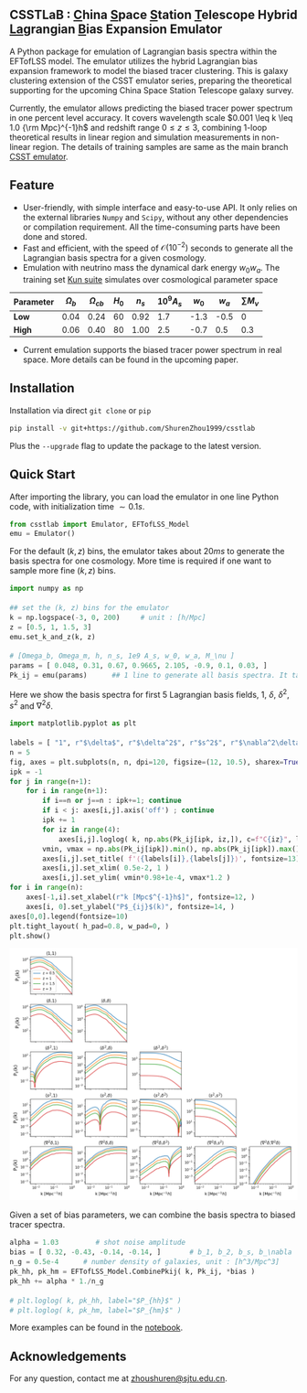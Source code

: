 ## CSSTLaB : <ins>C</ins>hina <ins>S</ins>pace <ins>S</ins>tation <ins>T</ins>elescope Hybrid <ins>La</ins>grangian <ins>B</ins>ias Expansion Emulator

A Python package for emulation of Lagrangian basis spectra within the EFTofLSS model. The emulator utilizes the hybrid Lagrangian bias expansion framework to model the biased tracer clustering. This is galaxy clustering extension of the CSST emulator series, preparing the theoretical supporting for the upcoming China Space Station Telescope galaxy survey.

Currently, the emulator allows predicting the biased tracer power spectrum in one percent level accuracy. It covers wavelength scale $0.001 \leq k \leq 1.0 {\rm Mpc}^{-1}h$ and redshift range $0\leq z\leq 3$, combining 1-loop theoretical results in linear region and simulation measurements in non-linear region. The details of training samples are same as the main branch [CSST emulator](https://github.com/czymh/csstemu). 




## Feature

* User-friendly, with simple interface and easy-to-use API. It only relies on the external libraries `Numpy` and `Scipy`, without any other dependencies or compilation requirement. All the time-consuming parts have been done and stored. 
* Fast and efficient, with the speed of $\mathcal{O}(10^{-2})$ seconds to generate all the Lagrangian basis spectra for a given cosmology. 
* Emulation with neutrino mass the dynamical dark energy $w_0w_a$. The training set [Kun suite](https://kunsimulation.readthedocs.io/en/latest/) simulates over cosmological parameter space 

| Parameter | $\Omega_b$ | $\Omega_{cb}$ | $H_0$ | $n_s$ | $10^{9}A_s$ | $w_0$ | $w_a$ | $\sum M_{\nu}$ |
| ------------------ | ---------- | ------------- | ----- | ----- | ------------------ | ----- | ----- | --------------- |
| **Low**    | 0.04       | 0.24          | 60    | 0.92  | 1.7                | -1.3  | -0.5  | 0               |
| **High**    | 0.06       | 0.40          | 80    | 1.00  | 2.5                | -0.7  | 0.5   | 0.3             |

* Current emulation supports the biased tracer power spectrum in real space. More details can be found in the upcoming paper. 



## Installation

Installation via direct `git clone` or `pip`
```bash
pip install -v git+https://github.com/ShurenZhou1999/csstlab
```
Plus the `--upgrade` flag to update the package to the latest version. 



## Quick Start

After importing the library, you can load the emulator in one line Python code, with initialization time $\sim 0.1 s$. 
```python
from csstlab import Emulator, EFTofLSS_Model
emu = Emulator()
```
For the default $(k, z)$ bins, the emulator takes about $20ms$ to generate the basis spectra for one cosmology. More time is required if one want to sample more fine $(k, z)$ bins.
```python
import numpy as np

## set the (k, z) bins for the emulator
k = np.logspace(-3, 0, 200)     # unit : [h/Mpc]
z = [0.5, 1, 1.5, 3]
emu.set_k_and_z(k, z) 

# [Omega_b, Omega_m, h, n_s, 1e9 A_s, w_0, w_a, M_\nu ]
params = [ 0.048, 0.31, 0.67, 0.9665, 2.105, -0.9, 0.1, 0.03, ]
Pk_ij = emu(params)      ## 1 line to generate all basis spectra. It takes about 10 ~ 20 ms .
```

Here we show the basis spectra for first 5 Lagrangian basis fields, $1$, $\delta$, $\delta^2$, $s^2$ and $\nabla^2\delta$. 
```python
import matplotlib.pyplot as plt

labels = [ "1", r"$\delta$", r"$\delta^2$", r"$s^2$", r"$\nabla^2\delta$", r"$\delta^3$", ]
n = 5
fig, axes = plt.subplots(n, n, dpi=120, figsize=(12, 10.5), sharex=True, )
ipk = -1
for j in range(n+1):
    for i in range(n+1):
        if i==n or j==n : ipk+=1; continue
        if i < j: axes[i,j].axis('off') ; continue
        ipk += 1
        for iz in range(4):
            axes[i,j].loglog( k, np.abs(Pk_ij[ipk, iz,]), c=f"C{iz}", label=f"z = {z[iz]}" )
        vmin, vmax = np.abs(Pk_ij[ipk]).min(), np.abs(Pk_ij[ipk]).max()
        axes[i,j].set_title( f'⟨{labels[i]},{labels[j]}⟩', fontsize=13)
        axes[i,j].set_xlim( 0.5e-2, 1 )
        axes[i,j].set_ylim( vmin*0.98+1e-4, vmax*1.2 )
for i in range(n):
    axes[-1,i].set_xlabel(r"k [Mpc$^{-1}h$]", fontsize=12, )
    axes[i, 0].set_ylabel("P$_{ij}$(k)", fontsize=14, )
axes[0,0].legend(fontsize=10)
plt.tight_layout( h_pad=0.8, w_pad=0, )
plt.show()

```
![alt text](./demo/figures/basis_spectra.png)


Given a set of bias parameters, we can combine the basis spectra to biased tracer spectra. 
```python
alpha = 1.03         # shot noise amplitude
bias = [ 0.32, -0.43, -0.14, -0.14, ]       # b_1, b_2, b_s, b_\nabla
n_g = 0.5e-4      # number density of galaxies, unit : [h^3/Mpc^3]
pk_hh, pk_hm = EFTofLSS_Model.CombinePkij( k, Pk_ij, *bias )
pk_hh += alpha * 1./n_g

# plt.loglog( k, pk_hh, label="$P_{hh}$" )
# plt.loglog( k, pk_hm, label="$P_{hm}$" )
```
More examples can be found in the [notebook](./demo/demo.ipynb). 




## Acknowledgements

For any question, contact me at <zhoushuren@sjtu.edu.cn>.

